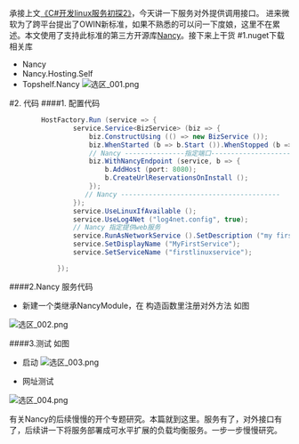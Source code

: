 承接上文[《C#开发linux服务初探2》](http://www.jianshu.com/p/c90c0e84a921)，今天讲一下服务对外提供调用接口。
进来微软为了跨平台提出了OWIN新标准，如果不熟悉的可以问一下度娘，这里不在累述。本文使用了支持此标准的第三方开源库[Nancy](https://github.com/NancyFx/Nancy)。接下来上干货
#1.nuget下载相关库
+ Nancy
+ Nancy.Hosting.Self
+ Topshelf.Nancy
![选区_001.png](http://upload-images.jianshu.io/upload_images/1691484-076f9179ce3a9dff.png?imageMogr2/auto-orient/strip%7CimageView2/2/w/1240)

#2. 代码
####1. 配置代码


```csharp
		HostFactory.Run (service => {
				service.Service<BizService> (biz => {
					biz.ConstructUsing (() => new BizService ());
					biz.WhenStarted (b => b.Start ()).WhenStopped (b => b.Stop ());
                    // Nancy ---------------指定端口-------------------------
					biz.WithNancyEndpoint (service, b => {
						b.AddHost (port: 8080);
						b.CreateUrlReservationsOnInstall ();
					});
                   // Nancy ----------------------------------------
				});
				service.UseLinuxIfAvailable ();
				service.UseLog4Net ("log4net.config", true);
                // Nancy 指定提供web服务
				service.RunAsNetworkService ().SetDescription ("my first linux service");
				service.SetDisplayName ("MyFirstService");
				service.SetServiceName ("firstlinuxservice");

			});
```

####2.Nancy 服务代码
- 新建一个类继承NancyModule，在 构造函数里注册对外方法 如图

![选区_002.png](http://upload-images.jianshu.io/upload_images/1691484-67fa90e249fe9e14.png?imageMogr2/auto-orient/strip%7CimageView2/2/w/1240)

####3.测试  如图

- 启动
![选区_003.png](http://upload-images.jianshu.io/upload_images/1691484-95a1b564ae1438d2.png?imageMogr2/auto-orient/strip%7CimageView2/2/w/1240)


- 网址测试


![选区_004.png](http://upload-images.jianshu.io/upload_images/1691484-87a1317d3451fe73.png?imageMogr2/auto-orient/strip%7CimageView2/2/w/1240)


有关Nancy的后续慢慢的开个专题研究。本篇就到这里。服务有了，对外接口有了，后续讲一下将服务部署成可水平扩展的负载均衡服务。一步一步慢慢研究。
